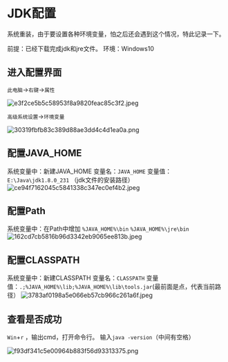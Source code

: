 # JDK配置

系统重装，由于要设置各种环境变量，怕之后还会遇到这个情况，特此记录一下。

前提：已经下载完成jdk和jre文件。
环境：Windows10

## 进入配置界面

`此电脑`->`右键`->`属性`

![e3f2ce5b5c58953f8a9820feac85c3f2.jpeg](en-resource://database/630:1)

`高级系统设置`->`环境变量`

![30319fbfb83c389d88ae3dd4c4d1ea0a.png](en-resource://database/632:1)

## 配置JAVA_HOME
系统变量中：新建JAVA_HOME
变量名：`JAVA_HOME`
变量值：`E:\Java\jdk1.8.0_231` （jdk文件的安装路径）
![ce94f7162045c5841338c347ec0ef4b2.jpeg](en-resource://database/634:1)
## 配置Path
系统变量中：在Path中增加
`%JAVA_HOME%\bin`
`%JAVA_HOME%\jre\bin`
![162cd7cb5816b96d3342eb9065ee813b.jpeg](en-resource://database/636:1)


## 配置CLASSPATH
系统变量中：新建CLASSPATH
变量名：`CLASSPATH`
变量值：`.;%JAVA_HOME%\lib;%JAVA_HOME%\lib\tools.jar`(最前面是点，代表当前路径）
![3783af0198a5e066eb57cb966c261a6f.jpeg](en-resource://database/638:1)

## 查看是否成功
`Win`+`r` ，输出cmd，打开命令行。
输入`java -version`（中间有空格）

![f93df341c5e00964b883f56d93313375.png](en-resource://database/640:1)